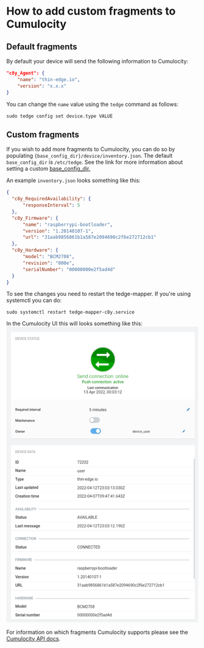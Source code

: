 # How to add custom fragments to Cumulocity

## Default fragments

By default your device will send the following information to Cumulocity:

```json
"c8y_Agent": {
    "name": "thin-edge.io",
    "version": "x.x.x"
}
```

You can change the `name` value using the `tedge` command as follows:

```shell
sudo tedge config set device.type VALUE
```

## Custom fragments

If you wish to add more fragments to Cumulocity, you can do so by populating `{base_config_dir}/device/inventory.json`.
The default `base_config_dir` is `/etc/tedge`.
See the link for more information about setting a custom [base_config_dir.](../../references/thin-edge-config-files.md)

An example `inventory.json` looks something like this:

```json
{
  "c8y_RequiredAvailability": {
      "responseInterval": 5
  },
  "c8y_Firmware": {
      "name": "raspberrypi-bootloader",
      "version": "1.20140107-1",
      "url": "31aab9856861b1a587e2094690c2f6e272712cb1"
  },
  "c8y_Hardware": {
      "model": "BCM2708",
      "revision": "000e",
      "serialNumber": "00000000e2f5ad4d"
  }
}
```

To see the changes you need to restart the tedge-mapper.
If you're using systemctl you can do: 

```shell
sudo systemctl restart tedge-mapper-c8y.service
```

In the Cumulocity UI this will looks something like this:
![c8y\_custom\_fragments](../../images/c8y_custom_fragments.png)

For information on which fragments Cumulocity supports please see the
[Cumulocity API docs](https://cumulocity.com/guides/10.6.6/reference/device-management/).
